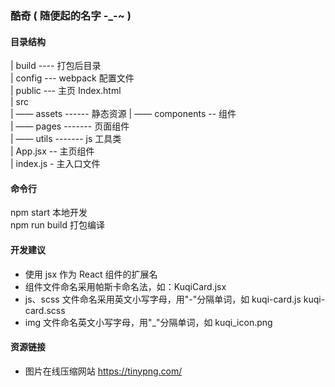 ### 酷奇 ( 随便起的名字 -\_-~ )

#### 目录结构

| build ---- 打包后目录  
| config --- webpack 配置文件  
| public --- 主页 Index.html  
| src  
| —— assets ------ 静态资源
| —— components -- 组件  
| —— pages ------- 页面组件  
| —— utils ------- js 工具类  
| App.jsx -- 主页组件  
| index.js - 主入口文件

#### 命令行

npm start 本地开发  
npm run build 打包编译

#### 开发建议

-   使用 jsx 作为 React 组件的扩展名
-   组件文件命名采用帕斯卡命名法，如：KuqiCard.jsx
-   js、scss 文件命名采用英文小写字母，用"-"分隔单词，如 kuqi-card.js kuqi-card.scss
-   img 文件命名英文小写字母，用"\_"分隔单词，如 kuqi_icon.png

#### 资源链接

-   图片在线压缩网站
    https://tinypng.com/
